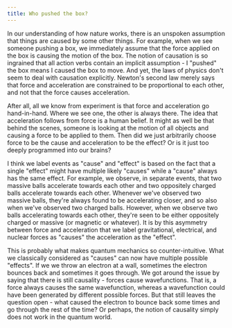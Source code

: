 ```yaml
---
title: Who pushed the box?
---
```


In our understanding of how nature works, there is an unspoken assumption that
things are caused by some other things. For example, when we see someone
pushing a box, we immediately assume that the force applied on the box is
causing the motion of the box. The notion of causation is so ingrained that all
action verbs contain an implicit assumption - I "pushed" the box means I caused
the box to move. And yet, the laws of physics don't seem to deal with causation
explicitly. Newton's second law merely says that force and acceleration are
constrained to be proportional to each other, and not that the force causes
acceleration.

After all, all we know from experiment is that force and acceleration go
hand-in-hand. Where we see one, the other is always there. The idea that
acceleration follows from force is a human belief. It might as well be that
behind the scenes, someone is looking at the motion of all objects and causing
a force to be applied to them. Then did we just arbitrarily choose force to be
the cause and acceleration to be the effect? Or is it just too deeply programmed
into our brains?

I think we label events as "cause" and "effect" is based on the fact that a
single "effect" might have multiple likely "causes" while a "cause" always has
the same effect. For example, we observe, in separate events, that two massive
balls accelerate towards each other and two oppositely charged balls accelerate
towards each other. Whenever we've observed two massive balls, they're always
found to be accelerating closer, and so also when we've observed two charged
balls. However, when we observe two balls accelerating towards each other, they're
seen to be either oppositely charged or massive (or magnetic or whatever).
It is by this asymmetry between force and acceleration that we label
gravitational, electrical, and nuclear forces as "causes" the acceleration as the
"effect".

This is probably what makes quantum mechanics so counter-intuitive. What we
classically considered as "causes" can now have multiple possible "effects". If
we we throw an electron at a wall, sometimes the electron bounces back and
sometimes it goes through. We got around the issue by saying that there is still
causality - forces cause wavefunctions. That is, a force always causes the
same wavefunction, whereas a wavefunction could have been generated by different
possible forces. But that still leaves the question open - what caused the
electron to bounce back some times and go through the rest of the time? Or
perhaps, the notion of causality simply does not work in the quantum world.
